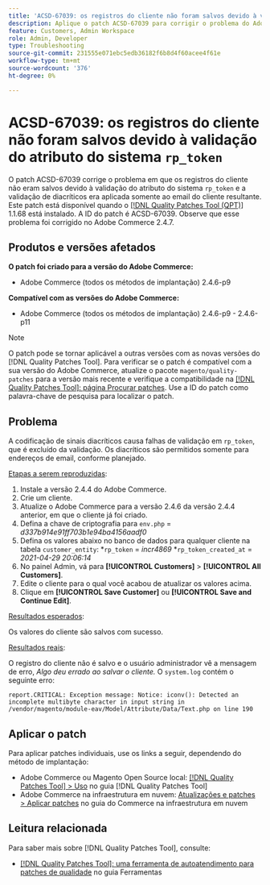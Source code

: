 ```yaml
---
title: 'ACSD-67039: os registros do cliente não foram salvos devido à validação do atributo do sistema rp_token'
description: Aplique o patch ACSD-67039 para corrigir o problema do Adobe Commerce em que a codificação de diacríticos causa quebras de validação em rp_token.
feature: Customers, Admin Workspace
role: Admin, Developer
type: Troubleshooting
source-git-commit: 231555e071ebc5edb36182f6b8d4f60acee4f61e
workflow-type: tm+mt
source-wordcount: '376'
ht-degree: 0%

---
```


# ACSD-67039: os registros do cliente não foram salvos devido à validação do atributo do sistema `rp_token`

O patch ACSD-67039 corrige o problema em que os registros do cliente não eram salvos devido à validação do atributo do sistema `rp_token` e a validação de diacríticos era aplicada somente ao email do cliente resultante. Este patch está disponível quando o [[!DNL Quality Patches Tool (QPT)]](/help/tools/quality-patches-tool/quality-patches-tool-to-self-serve-quality-patches.md) 1.1.68 está instalado. A ID do patch é ACSD-67039. Observe que esse problema foi corrigido no Adobe Commerce 2.4.7.

## Produtos e versões afetados

**O patch foi criado para a versão do Adobe Commerce:**

* Adobe Commerce (todos os métodos de implantação) 2.4.6-p9

**Compatível com as versões do Adobe Commerce:**

* Adobe Commerce (todos os métodos de implantação) 2.4.6-p9 - 2.4.6-p11

>[!NOTE]
>
>O patch pode se tornar aplicável a outras versões com as novas versões do [!DNL Quality Patches Tool]. Para verificar se o patch é compatível com a sua versão do Adobe Commerce, atualize o pacote `magento/quality-patches` para a versão mais recente e verifique a compatibilidade na [[!DNL Quality Patches Tool]: página Procurar patches](https://experienceleague.adobe.com/tools/commerce-quality-patches/index.html). Use a ID do patch como palavra-chave de pesquisa para localizar o patch.

## Problema

A codificação de sinais diacríticos causa falhas de validação em `rp_token`, que é excluído da validação. Os diacríticos são permitidos somente para endereços de email, conforme planejado.

<u>Etapas a serem reproduzidas</u>:

1. Instale a versão 2.4.4 do Adobe Commerce.
1. Crie um cliente.
1. Atualize o Adobe Commerce para a versão 2.4.6 da versão 2.4.4 anterior, em que o cliente já foi criado.
1. Defina a chave de criptografia para `env.php` =
   *d337b914e91ff703b1e94ba4156aadf0*
1. Defina os valores abaixo no banco de dados para qualquer cliente na tabela `customer_entity`:
*`rp_token` = *incr4869*
*`rp_token_created_at` = *2021-04-29 20:06:14*
1. No painel Admin, vá para **[!UICONTROL Customers]** > **[!UICONTROL All Customers]**.
1. Edite o cliente para o qual você acabou de atualizar os valores acima.
1. Clique em **[!UICONTROL Save Customer]** ou **[!UICONTROL Save and Continue Edit]**.

<u>Resultados esperados</u>:

Os valores do cliente são salvos com sucesso.

<u>Resultados reais</u>:

O registro do cliente não é salvo e o usuário administrador vê a mensagem de erro, *Algo deu errado ao salvar o cliente.*
O `system.log` contém o seguinte erro:

```
report.CRITICAL: Exception message: Notice: iconv(): Detected an incomplete multibyte character in input string in /vendor/magento/module-eav/Model/Attribute/Data/Text.php on line 190
```

## Aplicar o patch

Para aplicar patches individuais, use os links a seguir, dependendo do método de implantação:

* Adobe Commerce ou Magento Open Source local: [[!DNL Quality Patches Tool] > Uso](/help/tools/quality-patches-tool/usage.md) no guia [!DNL Quality Patches Tool]
* Adobe Commerce na infraestrutura em nuvem: [Atualizações e patches > Aplicar patches](https://experienceleague.adobe.com/docs/commerce-cloud-service/user-guide/develop/upgrade/apply-patches.html) no guia do Commerce na infraestrutura em nuvem

## Leitura relacionada

Para saber mais sobre [!DNL Quality Patches Tool], consulte:

* [[!DNL Quality Patches Tool]: uma ferramenta de autoatendimento para patches de qualidade](/help/tools/quality-patches-tool/quality-patches-tool-to-self-serve-quality-patches.md) no guia Ferramentas
